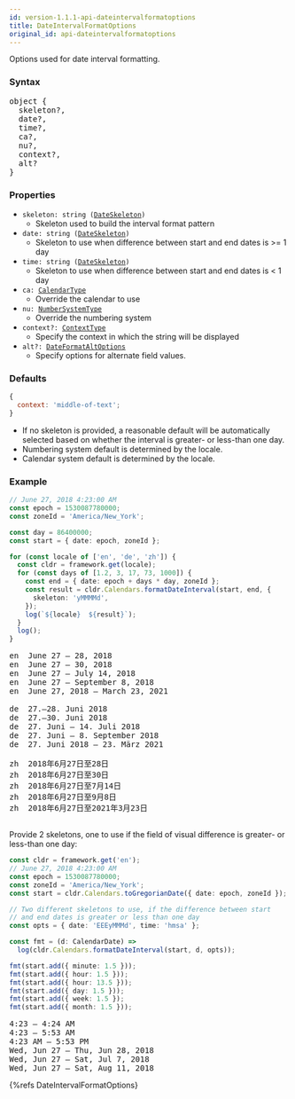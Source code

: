 ```yaml
---
id: version-1.1.1-api-dateintervalformatoptions
title: DateIntervalFormatOptions
original_id: api-dateintervalformatoptions
---
```


Options used for date interval formatting.

### Syntax

<pre class="syntax">
object {
  skeleton?,
  date?,
  time?,
  ca?,
  nu?,
  context?,
  alt?
}
</pre>

### Properties

- <code class="def">skeleton: <span>string ([DateSkeleton](api-dateskeleton))</span></code>
  - Skeleton used to build the interval format pattern
- <code class="def">date: <span>string ([DateSkeleton](api-dateskeleton))</span></code>
  - Skeleton to use when difference between start and end dates is >= 1 day
- <code class="def">time: <span>string ([DateSkeleton](api-dateskeleton))</span></code>
  - Skeleton to use when difference between start and end dates is < 1 day
- <code class="def">ca: <span>[CalendarType](api-calendartype)</span></code>
  - Override the calendar to use
- <code class="def">nu: <span>[NumberSystemType](api-numbersystemtype)</span></code>
  - Override the numbering system
- <code class="def">context?: <span>[ContextType](api-contexttype)</span></code>
  - Specify the context in which the string will be displayed
- <code class="def">alt?: <span>[DateFormatAltOptions](api-dateformataltoptions)</span></code>
  - Specify options for alternate field values.

### Defaults

```javascript
{
  context: 'middle-of-text';
}
```

- If no skeleton is provided, a reasonable default will be automatically selected based on whether the interval is greater- or less-than one day.
- Numbering system default is determined by the locale.
- Calendar system default is determined by the locale.

### Example

```typescript
// June 27, 2018 4:23:00 AM
const epoch = 1530087780000;
const zoneId = 'America/New_York';

const day = 86400000;
const start = { date: epoch, zoneId };

for (const locale of ['en', 'de', 'zh']) {
  const cldr = framework.get(locale);
  for (const days of [1.2, 3, 17, 73, 1000]) {
    const end = { date: epoch + days * day, zoneId };
    const result = cldr.Calendars.formatDateInterval(start, end, {
      skeleton: 'yMMMMd',
    });
    log(`${locale}  ${result}`);
  }
  log();
}
```
<pre class="output">
en  June 27 – 28, 2018
en  June 27 – 30, 2018
en  June 27 – July 14, 2018
en  June 27 – September 8, 2018
en  June 27, 2018 – March 23, 2021
&nbsp;
de  27.–28. Juni 2018
de  27.–30. Juni 2018
de  27. Juni – 14. Juli 2018
de  27. Juni – 8. September 2018
de  27. Juni 2018 – 23. März 2021
&nbsp;
zh  2018年6月27日至28日
zh  2018年6月27日至30日
zh  2018年6月27日至7月14日
zh  2018年6月27日至9月8日
zh  2018年6月27日至2021年3月23日
&nbsp;
</pre>


Provide 2 skeletons, one to use if the field of visual difference is greater-
or less-than one day:

```typescript
const cldr = framework.get('en');
// June 27, 2018 4:23:00 AM
const epoch = 1530087780000;
const zoneId = 'America/New_York';
const start = cldr.Calendars.toGregorianDate({ date: epoch, zoneId });

// Two different skeletons to use, if the difference between start
// and end dates is greater or less than one day
const opts = { date: 'EEEyMMMd', time: 'hmsa' };

const fmt = (d: CalendarDate) =>
  log(cldr.Calendars.formatDateInterval(start, d, opts));

fmt(start.add({ minute: 1.5 }));
fmt(start.add({ hour: 1.5 }));
fmt(start.add({ hour: 13.5 }));
fmt(start.add({ day: 1.5 }));
fmt(start.add({ week: 1.5 });
fmt(start.add({ month: 1.5 }));
```
<pre class="output">
4:23 – 4:24 AM
4:23 – 5:53 AM
4:23 AM – 5:53 PM
Wed, Jun 27 – Thu, Jun 28, 2018
Wed, Jun 27 – Sat, Jul 7, 2018
Wed, Jun 27 – Sat, Aug 11, 2018
</pre>


{%refs DateIntervalFormatOptions}
